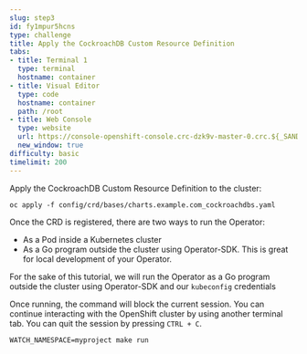 ```yaml
---
slug: step3
id: fy1mpur5hcns
type: challenge
title: Apply the CockroachDB Custom Resource Definition
tabs:
- title: Terminal 1
  type: terminal
  hostname: container
- title: Visual Editor
  type: code
  hostname: container
  path: /root
- title: Web Console
  type: website
  url: https://console-openshift-console.crc-dzk9v-master-0.crc.${_SANDBOX_ID}.instruqt.io
  new_window: true
difficulty: basic
timelimit: 200
---
```

Apply the CockroachDB Custom Resource Definition to the cluster:

```
oc apply -f config/crd/bases/charts.example.com_cockroachdbs.yaml
```

Once the CRD is registered, there are two ways to run the Operator:

* As a Pod inside a Kubernetes cluster
* As a Go program outside the cluster using Operator-SDK. This is great for local development of your Operator.

For the sake of this tutorial, we will run the Operator as a Go program outside the cluster using Operator-SDK and our `kubeconfig` credentials

Once running, the command will block the current session. You can continue interacting with the OpenShift cluster by using another terminal tab. You can quit the session by pressing `CTRL + C`.

```
WATCH_NAMESPACE=myproject make run
```
